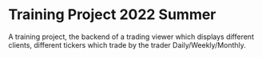 # Training Project 2022 Summer

A training project, the backend of a trading viewer which displays different clients, different tickers which trade by the trader Daily/Weekly/Monthly.

